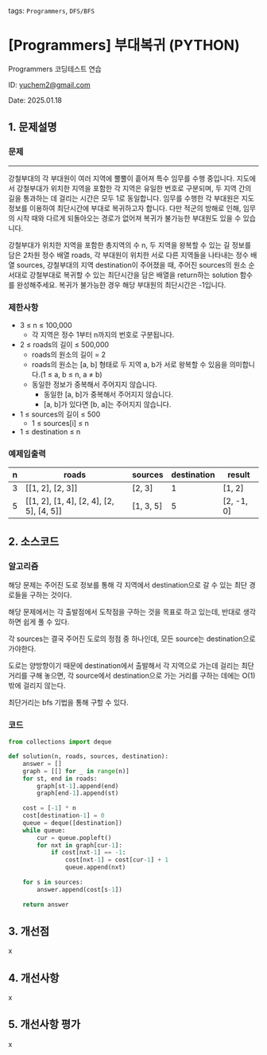 tags: `Programmers`, `DFS/BFS`
# [Programmers] 부대복귀 (PYTHON)
Programmers 코딩테스트 연습

ID: yuchem2@gmail.com

Date: 2025.01.18

## 1. 문제설명

### 문제
---
강철부대의 각 부대원이 여러 지역에 뿔뿔이 흩어져 특수 임무를 수행 중입니다. 지도에서 강철부대가 위치한 지역을 포함한 각 지역은 유일한 번호로 구분되며, 두 지역 간의 길을 통과하는 데 걸리는 시간은 모두 1로 동일합니다. 임무를 수행한 각 부대원은 지도 정보를 이용하여 최단시간에 부대로 복귀하고자 합니다. 다만 적군의 방해로 인해, 임무의 시작 때와 다르게 되돌아오는 경로가 없어져 복귀가 불가능한 부대원도 있을 수 있습니다.

강철부대가 위치한 지역을 포함한 총지역의 수 n, 두 지역을 왕복할 수 있는 길 정보를 담은 2차원 정수 배열 roads, 각 부대원이 위치한 서로 다른 지역들을 나타내는 정수 배열 sources, 강철부대의 지역 destination이 주어졌을 때, 주어진 sources의 원소 순서대로 강철부대로 복귀할 수 있는 최단시간을 담은 배열을 return하는 solution 함수를 완성해주세요. 복귀가 불가능한 경우 해당 부대원의 최단시간은 -1입니다.
### 제한사항
+ 3 ≤ n ≤ 100,000
  + 각 지역은 정수 1부터 n까지의 번호로 구분됩니다.
+ 2 ≤ roads의 길이 ≤ 500,000
  + roads의 원소의 길이 = 2
  + roads의 원소는 [a, b] 형태로 두 지역 a, b가 서로 왕복할 수 있음을 의미합니다.(1 ≤ a, b ≤ n, a ≠ b)
  + 동일한 정보가 중복해서 주어지지 않습니다.
    + 동일한 [a, b]가 중복해서 주어지지 않습니다.
    + [a, b]가 있다면 [b, a]는 주어지지 않습니다.
+ 1 ≤ sources의 길이 ≤ 500
  + 1 ≤ sources[i] ≤ n
+ 1 ≤ destination ≤ n

### 예제입출력

| n | roads                                    | sources   | destination | result     |
|---|------------------------------------------|-----------|-------------|------------|
| 3 | [[1, 2], [2, 3]]                         | [2, 3]    | 1           | [1, 2]     |
| 5 | [[1, 2], [1, 4], [2, 4], [2, 5], [4, 5]] | [1, 3, 5] | 5           | [2, -1, 0] |


## 2. 소스코드

### 알고리즘
해당 문제는 주어진 도로 정보를 통해 각 지역에서 destination으로 갈 수 있는 최단 경로들을 구하는 것이다. 

해당 문제에서는 각 출발점에서 도착점을 구하는 것을 목표로 하고 있는데, 반대로 생각하면 쉽게 풀 수 있다. 

각 sources는 결국 주어진 도로의 정점 중 하나인데, 모든 source는 destination으로 가야한다. 

도로는 양방향이기 때문에 destination에서 출발해서 각 지역으로 가는데 걸리는 최단 거리를 구해 놓으면, 각 source에서 destination으로 가는 거리를 구하는 데에는 O(1)밖에 걸리지 않는다.

최단거리는 bfs 기법을 통해 구할 수 있다. 

### 코드
```python
from collections import deque

def solution(n, roads, sources, destination):
    answer = []
    graph = [[] for _ in range(n)]
    for st, end in roads:
        graph[st-1].append(end)
        graph[end-1].append(st)
        
    cost = [-1] * n
    cost[destination-1] = 0
    queue = deque([destination])
    while queue:
        cur = queue.popleft()
        for nxt in graph[cur-1]:
            if cost[nxt-1] == -1:
                cost[nxt-1] = cost[cur-1] + 1
                queue.append(nxt)
    
    for s in sources:
        answer.append(cost[s-1])
        
    return answer
```
## 3. 개선점
x
## 4. 개선사항
x
## 5. 개선사항 평가
x

